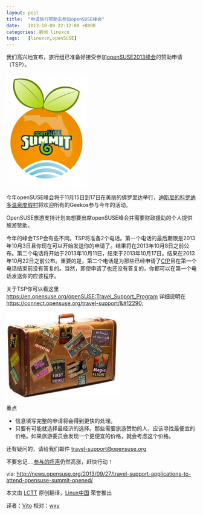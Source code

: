 ```yaml
---
layout: post
title:	"申请旅行赞助去参加openSUSE峰会"
date:	2013-10-09 22:12:00 +0800 
categories:	新闻 linuxcn 
tags:	[linuxcn,openSUSE]
---
```



我们高兴地宣布，旅行组已准备好接受参加[openSUSE2013峰会](http://summit.opensuse.org/)的赞助申请（TSP）。


 ![](/Asserts/Images/album/201310/09/214341sb3gbycpp0gdkcz0.png)


今年openSUSE峰会将于11月15日到17日在美丽的佛罗里达举行，[迪斯尼的科罗纳多温泉度假村](http://summit.opensuse.org/#location)将欢迎所有的Geekos参与今年的活动。


OpenSUSE旅游支持计划向想要出席openSUSE峰会并需要财政援助的个人提供旅游赞助。


今年的峰会TSP会有些不同。TSP将准备2个电话。第一个电话的最后期限是2013年10月3日且你现在可以开始发送你的申请了。结果将在2013年10月8日之前公布。第二个电话将开始于2013年10月11日，结束于2013年10月17日。结果在2013年10月22日之前公布。重要的是，第二个电话是为那些已经申请了[CfP](http://summit.opensuse.org/#cfp)且在第一个电话结束前没有答复的。当然，即使申请了也还没有答复的，你都可以在第一个电话发送你的应该程序。


关于TSP你可以看这里<https://en.opensuse.org/openSUSE:Travel_Support_Program> 详细说明在<https://connect.opensuse.org/travel-support/&#12290>;


 ![](/Asserts/Images/album/201310/09/214348bbzsb1bnofzokido.jpg)


重点


* 信息填写完整的申请将会得到更快的处理。
* 只要有可能就选择最经济的选择。那些需要旅游赞助的人，应该寻找最便宜的价格。如果旅游委员会发现一个更便宜的价格，就会考虑这个价格。


还有疑问的，请给我们邮件 [travel-support@opensuse.org](mailto:travel-support@opensuse.org)


不要忘记....[参与的呼声](http://summit.opensuse.org/#cfp)仍然高涨，赶快行动！


 


via: <http://news.opensuse.org/2013/09/27/travel-support-applications-to-attend-opensuse-summit-opened/>


本文由 [LCTT](https://github.com/LCTT/TranslateProject) 原创翻译，[Linux中国](http://linux.cn/portal.php) 荣誉推出


译者：[Vito](http://linux.cn/space/Vito) 校对：[wxy](http://linux.cn/space/wxy)
